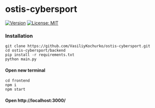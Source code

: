# ostis-cybersport
[![Version](https://badge.fury.io/gh/tterb%2FHyde.svg)](https://badge.fury.io/gh/tterb%2FHyde)
[![License: MIT](https://img.shields.io/badge/License-MIT-yellow.svg)](https://opensource.org/licenses/MIT)
### Installation
```
git clone https://github.com/VasiliyKochurko/ostis-cybersport.git
cd ostis-cybersport/backend
pip install -r requirements.txt
python main.py
```

#### Open new terminal 
```
cd frontend 
npm i 
npm start
```
#### Open http://localhost:3000/
